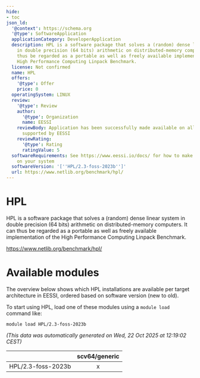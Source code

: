 ```yaml
---
hide:
- toc
json_ld:
  '@context': https://schema.org
  '@type': SoftwareApplication
  applicationCategory: DeveloperApplication
  description: HPL is a software package that solves a (random) dense linear system
    in double precision (64 bits) arithmetic on distributed-memory computers. It can
    thus be regarded as a portable as well as freely available implementation of the
    High Performance Computing Linpack Benchmark.
  license: Not confirmed
  name: HPL
  offers:
    '@type': Offer
    price: 0
  operatingSystem: LINUX
  review:
    '@type': Review
    author:
      '@type': Organization
      name: EESSI
    reviewBody: Application has been successfully made available on all architectures
      supported by EESSI
    reviewRating:
      '@type': Rating
      ratingValue: 5
  softwareRequirements: See https://www.eessi.io/docs/ for how to make EESSI available
    on your system
  softwareVersion: '[''HPL/2.3-foss-2023b'']'
  url: https://www.netlib.org/benchmark/hpl/
---
```


HPL
===


HPL is a software package that solves a (random) dense linear system in double precision (64 bits) arithmetic on distributed-memory computers. It can thus be regarded as a portable as well as freely available implementation of the High Performance Computing Linpack Benchmark.

https://www.netlib.org/benchmark/hpl/
# Available modules


The overview below shows which HPL installations are available per target architecture in EESSI, ordered based on software version (new to old).

To start using HPL, load one of these modules using a `module load` command like:

```shell
module load HPL/2.3-foss-2023b
```

*(This data was automatically generated on Wed, 22 Oct 2025 at 12:19:02 CEST)*

| |scv64/generic|
| :---: | :---: |
|HPL/2.3-foss-2023b|x|
